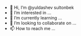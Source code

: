 - 👋 Hi, I’m @yuldashev sultonbek
- 👀 I’m interested in ...
- 🌱 I’m currently learning ...
- 💞️ I’m looking to collaborate on ...
- 📫 How to reach me ...

<!---
yuldashe/yuldashe is a ✨ special ✨ repository because its `README.md` (this file) appears on your GitHub profile.
You can click the Preview link to take a look at your changes.
--->
